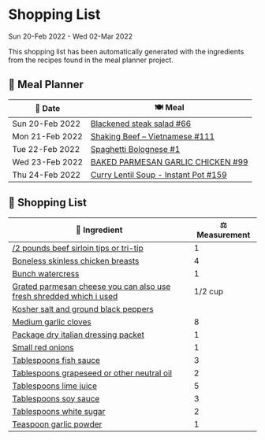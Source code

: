 # Shopping List

Sun 20-Feb 2022 - Wed 02-Mar 2022

This shopping list has been automatically generated with the ingredients from the recipes found in the meal planner project.

## 📅 Meal Planner

|📅 Date| 🍽️ Meal|
|----|----|
|Sun 20-Feb 2022|[Blackened steak salad #66](https://github.com/bryanbr23/Recipes/issues/66)|
|Mon 21-Feb 2022|[Shaking Beef – Vietnamese #111](https://github.com/bryanbr23/Recipes/issues/111)|
|Tue 22-Feb 2022|[Spaghetti Bolognese #1](https://github.com/bryanbr23/Recipes/issues/1)|
|Wed 23-Feb 2022|[BAKED PARMESAN GARLIC CHICKEN #99](https://github.com/bryanbr23/Recipes/issues/99)|
|Thu 24-Feb 2022|[Curry Lentil Soup - Instant Pot #159](https://github.com/bryanbr23/Recipes/issues/159)|

## 🛒 Shopping List

| 🍌 Ingredient| ⚖️ Measurement|
|----------|-----------|
|[/2 pounds beef sirloin tips or tri-tip](https://www.sainsburys.co.uk/gol-ui/SearchResults//2%20pounds%20beef%20sirloin%20tips%20or%20tri-tip)|1|
|[Boneless skinless chicken breasts](https://www.sainsburys.co.uk/gol-ui/SearchResults/Boneless%20skinless%20chicken%20breasts)|4|
|[Bunch watercress](https://www.sainsburys.co.uk/gol-ui/SearchResults/Bunch%20watercress)|1|
|[Grated parmesan cheese you can also use fresh shredded which i used](https://www.sainsburys.co.uk/gol-ui/SearchResults/Grated%20parmesan%20cheese%20you%20can%20also%20use%20fresh%20shredded%20which%20i%20used)|1/2 cup|
|[Kosher salt and ground black peppers](https://www.sainsburys.co.uk/gol-ui/SearchResults/Kosher%20salt%20and%20ground%20black%20peppers)||
|[Medium garlic cloves](https://www.sainsburys.co.uk/gol-ui/SearchResults/Medium%20garlic%20cloves)|8|
|[Package dry italian dressing packet](https://www.sainsburys.co.uk/gol-ui/SearchResults/Package%20dry%20italian%20dressing%20packet)|1|
|[Small red onions](https://www.sainsburys.co.uk/gol-ui/SearchResults/Small%20red%20onions)|1|
|[Tablespoons fish sauce](https://www.sainsburys.co.uk/gol-ui/SearchResults/Tablespoons%20fish%20sauce)|3|
|[Tablespoons grapeseed or other neutral oil](https://www.sainsburys.co.uk/gol-ui/SearchResults/Tablespoons%20grapeseed%20or%20other%20neutral%20oil)|2|
|[Tablespoons lime juice](https://www.sainsburys.co.uk/gol-ui/SearchResults/Tablespoons%20lime%20juice)|5|
|[Tablespoons soy sauce](https://www.sainsburys.co.uk/gol-ui/SearchResults/Tablespoons%20soy%20sauce)|3|
|[Tablespoons white sugar](https://www.sainsburys.co.uk/gol-ui/SearchResults/Tablespoons%20white%20sugar)|2|
|[Teaspoon garlic powder](https://www.sainsburys.co.uk/gol-ui/SearchResults/Teaspoon%20garlic%20powder)|1|

